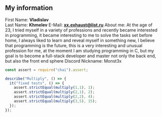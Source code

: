 ## My information
First Name: **Vladislav**<br/>
Last Name: **Khmelev**
E-Mail: **xx.exhaust@list.ru**
About me: At the age of 23, I tried myself in a variety of professions and recently became interested in programming, it became interesting to me to solve the tasks set before home, I always liked to learn and reveal myself in something new, I believe that programming is the future, this is a very interesting and unusual profession for me, at the moment I am studying programming in C, but my goal is to become a full-stack developer and master not only the back end, but also the front end sphere
Discord Nickname: Monst3x

``` javascript
const assert = require("chai").assert;

describe("Multiply", () => {
  it("fixed tests", () => {
    assert.strictEqual(multiply(1,1), 1);
    assert.strictEqual(multiply(2,1), 2);
    assert.strictEqual(multiply(2,2), 4);
    assert.strictEqual(multiply(3,5), 15);   
  });
});

```